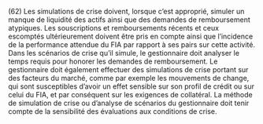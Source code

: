 (62) Les simulations de crise doivent, lorsque c’est approprié, simuler un manque de liquidité des actifs ainsi que des demandes de remboursement atypiques. Les souscriptions et remboursements récents et ceux escomptés ultérieurement doivent être pris en compte ainsi que l’incidence de la performance attendue du FIA par rapport à ses pairs sur cette activité. Dans les scénarios de crise qu’il simule, le gestionnaire doit analyser le temps requis pour honorer les demandes de remboursement. Le gestionnaire doit également effectuer des simulations de crise portant sur des facteurs du marché, comme par exemple les mouvements de change, qui sont susceptibles d’avoir un effet sensible sur son profil de crédit ou sur celui du FIA, et par conséquent sur les exigences de collatéral. La méthode de simulation de crise ou d’analyse de scénarios du gestionnaire doit tenir compte de la sensibilité des évaluations aux conditions de crise.